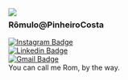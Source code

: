 <img align="left" src="https://user-images.githubusercontent.com/37278803/112063646-7e6a5e00-8b40-11eb-9fb0-8e1a32067e32.png">

### Rômulo@PinheiroCosta  
[![Instagram Badge](https://img.shields.io/badge/-@rompinheiro-303030?style=social&logo=Instagram)](https://www.instagram.com/rompinheiro)  
[![Linkedin Badge](https://img.shields.io/badge/-romulopinheirocosta-303030?style=social&logo=Linkedin)](https://www.linkedin.com/in/r%C3%B4mulo-pinheiro-costa-b8aa53a9/)  
[![Gmail Badge](https://img.shields.io/badge/-romulopinheirocosta@gmail.com-303030?style=social&logo=Gmail)](mailto:romulopinheirocosta@gmail.com)  
You can call me Rom, by the way.  
